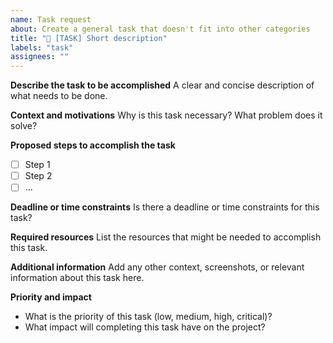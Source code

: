 ```yaml
---
name: Task request
about: Create a general task that doesn't fit into other categories
title: "🚧 [TASK] Short description"
labels: "task"
assignees: ""
---
```


**Describe the task to be accomplished**
A clear and concise description of what needs to be done.

**Context and motivations**
Why is this task necessary? What problem does it solve?

**Proposed steps to accomplish the task**

- [ ] Step 1
- [ ] Step 2
- [ ] ...

**Deadline or time constraints**
Is there a deadline or time constraints for this task?

**Required resources**
List the resources that might be needed to accomplish this task.

**Additional information**
Add any other context, screenshots, or relevant information about this task here.

**Priority and impact**

- What is the priority of this task (low, medium, high, critical)?
- What impact will completing this task have on the project?
